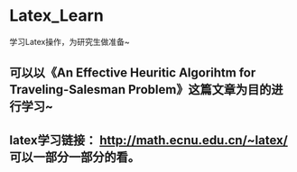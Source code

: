 # Latex_Learn
学习Latex操作，为研究生做准备~

## 可以以《An Effective Heuritic Algorihtm for Traveling-Salesman Problem》这篇文章为目的进行学习~

## latex学习链接： http://math.ecnu.edu.cn/~latex/ 可以一部分一部分的看。
